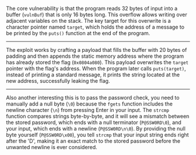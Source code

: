 
The core vulnerability is that the program reads 32 bytes of input into a buffer (`vulnBuf`) that is only 16 bytes long. This overflow allows writing over adjacent variables on the stack. The key target for this overwrite is a character pointer named `target`, which holds the address of a message to be printed by the `puts()` function at the end of the program.

***

The exploit works by crafting a payload that fills the buffer with 20 bytes of padding and then appends the static memory address where the program has already stored the flag (`0x0804a080`). This payload overwrites the `target` pointer with the flag's address. When the program later calls `puts(target)`, instead of printing a standard message, it prints the string located at the new address, successfully leaking the flag.

***
Also another interesting this is to pass the password check, you need to manually add a null byte (`\0`) because the `fgets` function includes the newline character (`\n`) from pressing Enter in your input. The `strcmp` function compares strings byte-by-byte, and it will see a mismatch between the stored password, which ends with a null terminator (`P@SSW0RD\0`), and your input, which ends with a newline (`P@SSW0RD\n\0`). By providing the null byte yourself (`P@SSW0RD\x00`), you tell `strcmp` that your input string ends right after the 'D', making it an exact match to the stored password before the unwanted newline is ever considered.
